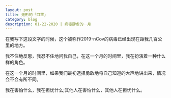 ```yaml
---
layout: post
title: 无形的「口罩」   
category: blog
description: 01-22-2020 | 病毒肆虐的一月
---
```


在我写下这段文字的时候，这个被称作2019-nCov的病毒已经出现在距我几百公里的地方。

我不住地反思，我忍不住地问我自己，在这一个月的时间里，我在扮演着一种什么样的角色。

在这一个月的时间里，如果我们最初选择勇敢地将自己知道的大声地讲出来，情况会不会有所不同。

我在害怕什么，我在担忧什么;其他人在害怕什么，其他人在担忧什么。
